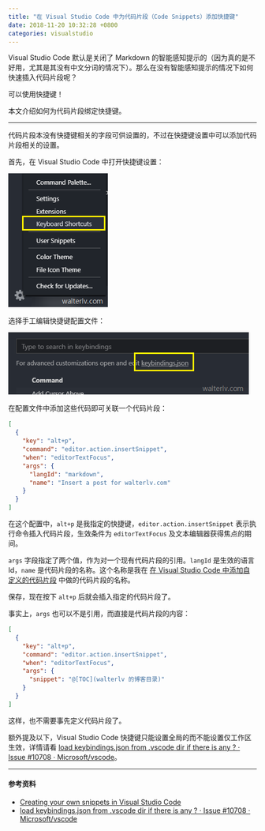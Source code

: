 ```yaml
---
title: "在 Visual Studio Code 中为代码片段（Code Snippets）添加快捷键"
date: 2018-11-20 10:32:28 +0800
categories: visualstudio
---
```


Visual Studio Code 默认是关闭了 Markdown 的智能感知提示的（因为真的是不好用，尤其是其没有中文分词的情况下）。那么在没有智能感知提示的情况下如何快速插入代码片段呢？

可以使用快捷键！

本文介绍如何为代码片段绑定快捷键。

---

代码片段本没有快捷键相关的字段可供设置的，不过在快捷键设置中可以添加代码片段相关的设置。

首先，在 Visual Studio Code 中打开快捷键设置：

![打开快捷键设置](/static/posts/2018-11-20-09-59-06.png)

选择手工编辑快捷键配置文件：

![手工编辑快捷键配置文件](/static/posts/2018-11-20-10-00-45.png)

在配置文件中添加这些代码即可关联一个代码片段：

```json
[
  {
    "key": "alt+p",
    "command": "editor.action.insertSnippet",
    "when": "editorTextFocus",
    "args": {
      "langId": "markdown",
      "name": "Insert a post for walterlv.com"
    }
  }
]
```

在这个配置中，`alt+p` 是我指定的快捷键，`editor.action.insertSnippet` 表示执行命令插入代码片段，生效条件为 `editorTextFocus` 及文本编辑器获得焦点的期间。

`args` 字段指定了两个值，作为对一个现有代码片段的引用。`langId` 是生效的语言 Id，`name` 是代码片段的名称。这个名称是我在 [在 Visual Studio Code 中添加自定义的代码片段](/post/add-custom-code-snippet-for-vscode.html) 中做的代码片段的名称。

保存，现在按下 `alt+p` 后就会插入指定的代码片段了。

事实上，`args` 也可以不是引用，而直接是代码片段的内容：

```json
[
  {
    "key": "alt+p",
    "command": "editor.action.insertSnippet",
    "when": "editorTextFocus",
    "args": {
      "snippet": "@[TOC](walterlv 的博客目录)"
    }
  }
]
```

这样，也不需要事先定义代码片段了。

额外提及以下，Visual Studio Code 快捷键只能设置全局的而不能设置仅工作区生效，详情请看 [load keybindings.json from .vscode dir if there is any ? · Issue #10708 · Microsoft/vscode](https://github.com/Microsoft/vscode/issues/10708)。

---

#### 参考资料

- [Creating your own snippets in Visual Studio Code](https://code.visualstudio.com/docs/editor/userdefinedsnippets)
- [load keybindings.json from .vscode dir if there is any ? · Issue #10708 · Microsoft/vscode](https://github.com/Microsoft/vscode/issues/10708)
